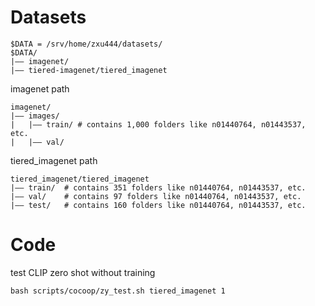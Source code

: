 # Datasets
```
$DATA = /srv/home/zxu444/datasets/
$DATA/
|–– imagenet/
|–– tiered-imagenet/tiered_imagenet
```
imagenet path
```
imagenet/
|–– images/
|   |–– train/ # contains 1,000 folders like n01440764, n01443537, etc.
|   |–– val/
```
tiered_imagenet path
```
tiered_imagenet/tiered_imagenet
|–– train/  # contains 351 folders like n01440764, n01443537, etc.
|–– val/    # contains 97 folders like n01440764, n01443537, etc.
|–– test/   # contains 160 folders like n01440764, n01443537, etc.
```

# Code
test CLIP zero shot without training
```
bash scripts/cocoop/zy_test.sh tiered_imagenet 1
```
